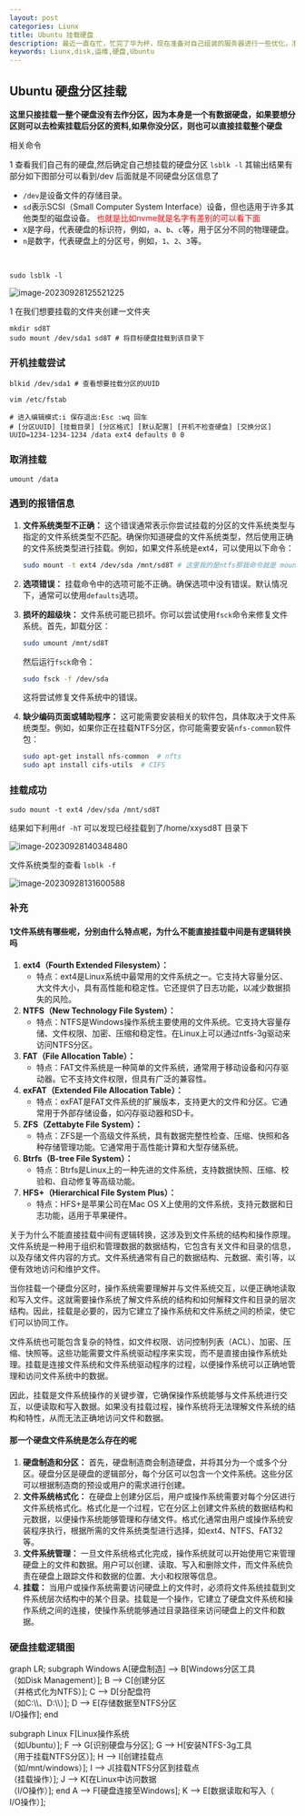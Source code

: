 ```yaml
---
layout: post
categories: Liunx
title: Ubuntu 挂载硬盘
description: 最近一直在忙，忙完了华为杯，现在准备对自己组装的服务器进行一些优化，准备加一些模块用于方便运维，同时因为有个8T硬盘一直没有挂载上去所以我觉得有必要将硬盘挂载到某个目录下，这样我就可以开始利用snakemake搭建流程和开始跑一些自己的数据了。硬盘挂载其实也遇到了问题比如我挂载就是wrong fs type, bad option, bad superblock on /dev/sda, missing codepage or helper program, or other error.
keywords: Liunx,disk,运维,硬盘,Ubuntu
---
```




## Ubuntu 硬盘分区挂载

**这里只接挂载一整个硬盘没有去作分区，因为本身是一个有数据硬盘，如果要想分区则可以去检索挂载后分区的资料,如果你没分区，则也可以直接挂载整个硬盘**







相关命令

1 查看我们自己有的硬盘,然后确定自己想挂载的硬盘分区 `lsblk -l` 其输出结果有部分如下图部分可以看到/dev 后面就是不同硬盘分区信息了

- `/dev`是设备文件的存储目录。
- `sd`表示SCSI（Small Computer System Interface）设备，但也适用于许多其他类型的磁盘设备。<span style="color:red;"> 也就是比如nvme就是名字有差别的可以看下面</span>
- `X`是字母，代表硬盘的标识符，例如，`a`、`b`、`c`等，用于区分不同的物理硬盘。
- `n`是数字，代表硬盘上的分区号，例如，`1`、`2`、`3`等。

​	

```shell
sudo lsblk -l
```

![image-20230928125521225](https://raw.githubusercontent.com/xiongsircool/xiongbook/master/_posts/assets/image-20230928125521225.png)



1 在我们想要挂载的文件夹创建一文件夹

```shell
mkdir sd8T
sudo mount /dev/sda1 sd8T # 将目标硬盘挂载到该目录下 
```



### 	开机挂载尝试

```
blkid /dev/sda1 # 查看想要挂载分区的UUID
```



```
vim /etc/fstab

# 进入编辑模式:i 保存退出:Esc :wq 回车
# [分区UUID] [挂载目录] [分区格式] [默认配置] [开机不检查硬盘] [交换分区]
UUID=1234-1234-1234 /data ext4 defaults 0 0
```

### 取消挂载

```
umount /data
```



### 遇到的报错信息



1. **文件系统类型不正确：** 这个错误通常表示你尝试挂载的分区的文件系统类型与指定的文件系统类型不匹配。确保你知道硬盘的文件系统类型，然后使用正确的文件系统类型进行挂载。例如，如果文件系统是ext4，可以使用以下命令：
   
   ```bash
   sudo mount -t ext4 /dev/sda /mnt/sd8T # 这里我的是ntfs那我命令就是 mount -t ntfs /dev/sda
   ```

2. **选项错误：** 挂载命令中的选项可能不正确。确保选项中没有错误。默认情况下，通常可以使用`defaults`选项。

3. **损坏的超级块：** 文件系统可能已损坏。你可以尝试使用`fsck`命令来修复文件系统。首先，卸载分区：

   ```bash
   sudo umount /mnt/sd8T
   ```

   然后运行`fsck`命令：

   ```bash
   sudo fsck -f /dev/sda
   ```

   这将尝试修复文件系统中的错误。

4. **缺少编码页面或辅助程序：** 这可能需要安装相关的软件包，具体取决于文件系统类型。例如，如果你正在挂载NTFS分区，你可能需要安装`nfs-common`软件包：

   ```bash
   sudo apt-get install nfs-common  # nfts
   sudo apt install cifs-utils	# CIFS
   ```



### 挂载成功

```shell
sudo mount -t ext4 /dev/sda /mnt/sd8T 
```

结果如下利用`df -hT`  可以发现已经挂载到了/home/xxysd8T 目录下

![image-20230928140348480](https://raw.githubusercontent.com/xiongsircool/xiongbook/master/_posts/assets/image-20230928140348480.png)





文件系统类型的查看  `lsblk -f`

![image-20230928131600588](https://raw.githubusercontent.com/xiongsircool/xiongbook/master/_posts/assets/image-20230928131600588.png)







### 补充

#### 1文件系统有哪些呢，分别由什么特点呢，为什么不能直接挂载中间是有逻辑转换吗

1. **ext4（Fourth Extended Filesystem）：**
   - 特点：ext4是Linux系统中最常用的文件系统之一。它支持大容量分区、大文件大小，具有高性能和稳定性。它还提供了日志功能，以减少数据损失的风险。
2. **NTFS（New Technology File System）：**
   - 特点：NTFS是Windows操作系统主要使用的文件系统。它支持大容量存储、文件权限、加密、压缩和稳定性。在Linux上可以通过ntfs-3g驱动来访问NTFS分区。
3. **FAT（File Allocation Table）：**
   - 特点：FAT文件系统是一种简单的文件系统，通常用于移动设备和闪存驱动器。它不支持文件权限，但具有广泛的兼容性。
4. **exFAT（Extended File Allocation Table）：**
   - 特点：exFAT是FAT文件系统的扩展版本，支持更大的文件和分区。它通常用于外部存储设备，如闪存驱动器和SD卡。
5. **ZFS（Zettabyte File System）：**
   - 特点：ZFS是一个高级文件系统，具有数据完整性检查、压缩、快照和各种存储管理功能。它通常用于高性能计算和大型存储系统。
6. **Btrfs（B-tree File System）：**
   - 特点：Btrfs是Linux上的一种先进的文件系统，支持数据快照、压缩、校验和、自动修复等高级功能。
7. **HFS+（Hierarchical File System Plus）：**
   - 特点：HFS+是苹果公司在Mac OS X上使用的文件系统，支持元数据和日志功能，适用于苹果硬件。



关于为什么不能直接挂载中间有逻辑转换，这涉及到文件系统的结构和操作原理。文件系统是一种用于组织和管理数据的数据结构，它包含有关文件和目录的信息，以及存储文件内容的方式。文件系统通常有自己的数据结构、元数据、索引等，以便有效地访问和维护文件。

当你挂载一个硬盘分区时，操作系统需要理解并与文件系统交互，以便正确地读取和写入文件。这就需要操作系统了解文件系统的结构和如何解释文件和目录的层次结构。因此，挂载是必要的，因为它建立了操作系统和文件系统之间的桥梁，使它们可以协同工作。

文件系统也可能包含复杂的特性，如文件权限、访问控制列表（ACL）、加密、压缩、快照等。这些功能需要文件系统驱动程序来实现，而不是直接由操作系统处理。挂载是连接文件系统和文件系统驱动程序的过程，以便操作系统可以正确地管理和访问文件系统中的数据。

因此，挂载是文件系统操作的关键步骤，它确保操作系统能够与文件系统进行交互，以便读取和写入数据。如果没有挂载过程，操作系统将无法理解文件系统的结构和特性，从而无法正确地访问文件和数据。

#### 那一个硬盘文件系统是怎么存在的呢

1. **硬盘制造和分区：** 首先，硬盘制造商会制造硬盘，并将其分为一个或多个分区。硬盘分区是硬盘的逻辑部分，每个分区可以包含一个文件系统。这些分区可以根据制造商的预设或用户的需求进行创建。
2. **文件系统格式化：** 在硬盘上创建分区后，用户或操作系统需要对每个分区进行文件系统格式化。格式化是一个过程，它在分区上创建文件系统的数据结构和元数据，以便操作系统能够管理和存储文件。格式化通常由用户或操作系统安装程序执行，根据所需的文件系统类型进行选择，如ext4、NTFS、FAT32等。
3. **文件系统管理：** 一旦文件系统格式化完成，操作系统就可以开始使用它来管理硬盘上的文件和数据。用户可以创建、读取、写入和删除文件，而文件系统负责在硬盘上跟踪文件和数据的位置、大小和权限等信息。
4. **挂载：** 当用户或操作系统需要访问硬盘上的文件时，必须将文件系统挂载到文件系统层次结构中的某个目录。挂载是一个操作，它建立了硬盘文件系统和操作系统之间的连接，使操作系统能够通过目录路径来访问硬盘上的文件和数据。

### 硬盘挂载逻辑图



<script type="module">
  import mermaid from 'https://cdn.jsdelivr.net/npm/mermaid@10/dist/mermaid.esm.min.mjs';
  mermaid.initialize({ startOnLoad: true });
</script>
<div class="mermaid">
graph LR;
  subgraph Windows
    A[硬盘制造] --> B[Windows分区工具 <br/>（如Disk Management）];
    B --> C[创建分区<br/>（并格式化为NTFS）];
    C --> D[分配盘符<br/>（如C:\\、D:\\）];
    D --> E[存储数据至NTFS分区<br/>I/O操作];
  end

  subgraph Linux
    F[Linux操作系统<br/>（如Ubuntu）];
    F --> G[识别硬盘与分区];
    G --> H[安装NTFS-3g工具<br/>（用于挂载NTFS分区）];
    H --> I[创建挂载点<br/>（如/mnt/windows）];
    I --> J[挂载NTFS分区到挂载点<br/>（挂载操作）];
    J --> K[在Linux中访问数据<br/>（I/O操作）];
  end
  A --> F[硬盘连接至Windows];
  K --> E[数据读取和写入（<br/>I/O操作）];
</div>





